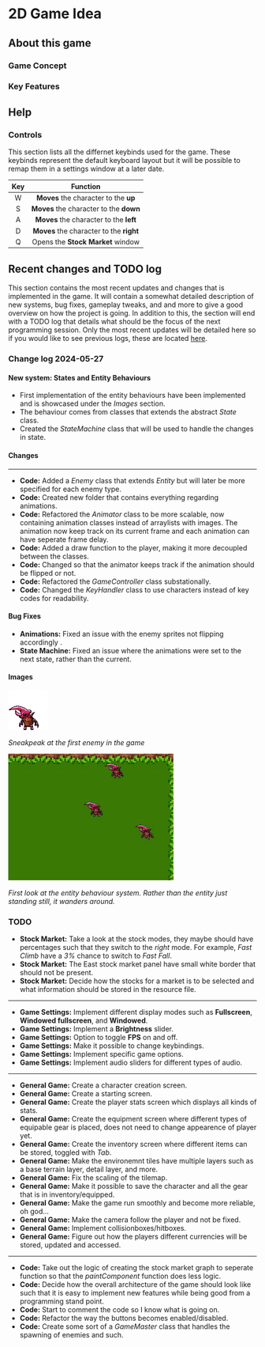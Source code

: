 # 2D Game Idea

## About this game

### Game Concept

### Key Features

## Help

### Controls

This section lists all the differnet keybinds used for the game. These keybinds represent the default keyboard layout but it will be possible to remap them in a settings window at a later date.

<div align=center>

| Key        | Function                                      |
|:----------:|:---------------------------------------------:|
| W          | **Moves** the character to the **up**         |
| S          | **Moves** the character to the **down**       |
| A          | **Moves** the character to the **left**       |
| D          | **Moves** the character to the **right**      |
| Q          | Opens the **Stock Market** window             |

</div>

## Recent changes and TODO log

This section contains the most recent updates and changes that is implemented in the game. It will contain a somewhat detailed description of new systems, bug fixes, gameplay tweaks, and and more to give a good overview on how the project is going. In addition to this, the section will end with a TODO log that details what should be the focus of the next programming session. Only the most recent updates will be detailed here so if you would like to see previous logs, these are located [here](/readme_handling/logs).

### Change log 2024-05-27

#### New system: States and Entity Behaviours

- First implementation of the entity behaviours have been implemented and is showcased under the *Images* section.
- The behaviour comes from classes that extends the abstract *State* class.
- Created the *StateMachine* class that will be used to handle the changes in state.

#### Changes

---

- **Code:** Added a *Enemy* class that extends *Entity* but will later be more specified for each enemy type.
- **Code:** Created new folder that contains everything regarding animations.
- **Code:** Refactored the *Animator* class to be more scalable, now containing animation classes instead of arraylists with images. The animation now keep track on its current frame and each animation can have seperate frame delay.
- **Code:** Added a draw function to the player, making it more decoupled between the classes.
- **Code:** Changed so that the animator keeps track if the animation should be flipped or not.
- **Code:** Refactored the *GameController* class substationally.
- **Code:** Changed the *KeyHandler* class to use characters instead of key codes for readability. 


#### Bug Fixes

- **Animations:** Fixed an issue with the enemy sprites not flipping accordingly .
- **State Machine:** Fixed an issue where the animations were set to the next state, rather than the current.

#### Images

![](/readme_handling/images/2024-05-27/idleEnemy.png)

*Sneakpeak at the first enemy in the game*

![firstStateMachineTest](/readme_handling/images/2024-05-27/firstStateMachineTest.gif)

*First look at the entity behaviour system. Rather than the entity just standing still, it wanders around.*

### TODO

- **Stock Market:** Take a look at the stock modes, they maybe should have percentages such that they switch to the *right* mode. For example, *Fast Climb* have a *3%* chance to switch to *Fast Fall*.
- **Stock Market:** The East stock market panel have small white border that should not be present.
- **Stock Market:** Decide how the stocks for a market is to be selected and what information should be stored in the resource file.

---

- **Game Settings:** Implement different display modes such as **Fullscreen**, **Windowed fullscreen**, and **Windowed**.
- **Game Settings:** Implement a **Brightness** slider.
- **Game Settings:** Option to toggle **FPS** on and off.
- **Game Settings:** Make it possible to change keybindings.
- **Game Settings:** Implement specific game options.
- **Game Settings:** Implement audio sliders for different types of audio.

---

- **General Game:** Create a character creation screen.
- **General Game:** Create a starting screen.
- **General Game:** Create the player stats screen which displays all kinds of stats.
- **General Game:** Create the equipment screen where different types of equipable gear is placed, does not need to change appearence of player yet.
- **General Game:** Create the inventory screen where different items can be stored, toggled with *Tab*.
- **General Game:** Make the environemnt tiles have multiple layers such as a base terrain layer, detail layer, and more.
- **General Game:** Fix the scaling of the tilemap.
- **General Game:** Make it possible to save the character and all the gear that is in inventory/equipped.
- **General Game:** Make the game run smoothly and become more reliable, oh god...
- **General Game:** Make the camera follow the player and not be fixed.
- **General Game:** Implement collisionboxes/hitboxes.
- **General Game:** Figure out how the players different currencies will be stored, updated and accessed.

---

- **Code:** Take out the logic of creating the stock market graph to seperate function so that the *paintComponent* function does less logic.
- **Code:** Decide how the overall architecture of the game should look like such that it is easy to implement new features while being good from a programming stand point.
- **Code:** Start to comment the code so I know what is going on.
- **Code:** Refactor the way the buttons becomes enabled/disabled.
- **Code:** Create some sort of a *GameMaster* class that handles the spawning of enemies and such.
